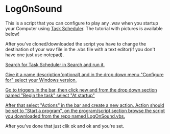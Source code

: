 # LogOnSound
This is a script that you can configure to play any .wav when you startup your Computer using [Task Scheduler](https://en.wikipedia.org/wiki/Windows_Task_Scheduler). The tutorial with pictures is available below!

After you've cloned/downloaded the script you have to change the destination of your wav file in the .vbs file with a text editor(if you don't have one just use notepad).

[Search for Task Scheduler in Search and run it.]()

[Give it a name,description(optional) and in the drop down menu "Configure for" select your Windows version.]()

[Go to triggers in the bar, then click new and from the drop down section named "Begin the task" select "At startup"]()

[After that select "Actions" in the bar and create a new action. Action should be set to "Start a program", on the program/script section browse the script you downloaded from the repo named LogOnSound.vbs.]()

After you've done that just clik ok and ok and you're set.
